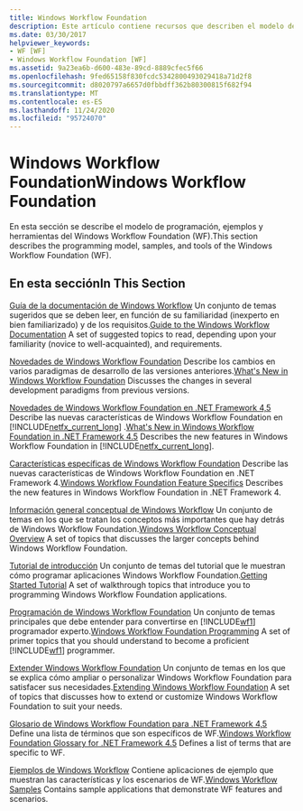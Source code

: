```yaml
---
title: Windows Workflow Foundation
description: Este artículo contiene recursos que describen el modelo de programación, ejemplos y herramientas de la Windows Workflow Foundation.
ms.date: 03/30/2017
helpviewer_keywords:
- WF [WF]
- Windows Workflow Foundation [WF]
ms.assetid: 9a23ea6b-d600-483e-89cd-8889cfec5f66
ms.openlocfilehash: 9fed65158f830fcdc5342800493029418a71d2f8
ms.sourcegitcommit: d8020797a6657d0fbbdff362b80300815f682f94
ms.translationtype: MT
ms.contentlocale: es-ES
ms.lasthandoff: 11/24/2020
ms.locfileid: "95724070"
---
```

# <a name="windows-workflow-foundation"></a><span data-ttu-id="a0ae4-103">Windows Workflow Foundation</span><span class="sxs-lookup"><span data-stu-id="a0ae4-103">Windows Workflow Foundation</span></span>
<span data-ttu-id="a0ae4-104">En esta sección se describe el modelo de programación, ejemplos y herramientas del Windows Workflow Foundation (WF).</span><span class="sxs-lookup"><span data-stu-id="a0ae4-104">This section describes the programming model, samples, and tools of the Windows Workflow Foundation (WF).</span></span>

## <a name="in-this-section"></a><span data-ttu-id="a0ae4-105">En esta sección</span><span class="sxs-lookup"><span data-stu-id="a0ae4-105">In This Section</span></span>
 <span data-ttu-id="a0ae4-106">[Guía de la documentación de Windows Workflow](guide-to-the-documentation.md) Un conjunto de temas sugeridos que se deben leer, en función de su familiaridad (inexperto en bien familiarizado) y de los requisitos.</span><span class="sxs-lookup"><span data-stu-id="a0ae4-106">[Guide to the Windows Workflow Documentation](guide-to-the-documentation.md) A set of suggested topics to read, depending upon your familiarity (novice to well-acquainted), and requirements.</span></span>

 <span data-ttu-id="a0ae4-107">[Novedades de Windows Workflow Foundation](whats-new.md) Describe los cambios en varios paradigmas de desarrollo de las versiones anteriores.</span><span class="sxs-lookup"><span data-stu-id="a0ae4-107">[What's New in Windows Workflow Foundation](whats-new.md) Discusses the changes in several development paradigms from previous versions.</span></span>

 <span data-ttu-id="a0ae4-108">[Novedades de Windows Workflow Foundation en .NET Framework 4,5](whats-new-in-wf-in-dotnet.md) Describe las nuevas características de Windows Workflow Foundation en [!INCLUDE[netfx_current_long](../../../includes/netfx-current-long-md.md)] .</span><span class="sxs-lookup"><span data-stu-id="a0ae4-108">[What's New in Windows Workflow Foundation in .NET Framework 4.5](whats-new-in-wf-in-dotnet.md) Describes the new features in Windows Workflow Foundation in [!INCLUDE[netfx_current_long](../../../includes/netfx-current-long-md.md)].</span></span>

 <span data-ttu-id="a0ae4-109">[Características específicas de Windows Workflow Foundation](feature-specifics.md) Describe las nuevas características de Windows Workflow Foundation en .NET Framework 4.</span><span class="sxs-lookup"><span data-stu-id="a0ae4-109">[Windows Workflow Foundation Feature Specifics](feature-specifics.md) Describes the new features in Windows Workflow Foundation in .NET Framework 4.</span></span>

 <span data-ttu-id="a0ae4-110">[Información general conceptual de Windows Workflow](conceptual-overview.md) Un conjunto de temas en los que se tratan los conceptos más importantes que hay detrás de Windows Workflow Foundation.</span><span class="sxs-lookup"><span data-stu-id="a0ae4-110">[Windows Workflow Conceptual Overview](conceptual-overview.md) A set of topics that discusses the larger concepts behind Windows Workflow Foundation.</span></span>

 <span data-ttu-id="a0ae4-111">[Tutorial de introducción](getting-started-tutorial.md) Un conjunto de temas del tutorial que le muestran cómo programar aplicaciones Windows Workflow Foundation.</span><span class="sxs-lookup"><span data-stu-id="a0ae4-111">[Getting Started Tutorial](getting-started-tutorial.md) A set of walkthrough topics that introduce you to programming Windows Workflow Foundation applications.</span></span>

 <span data-ttu-id="a0ae4-112">[Programación de Windows Workflow Foundation](programming.md) Un conjunto de temas principales que debe entender para convertirse en [!INCLUDE[wf1](../../../includes/wf1-md.md)] programador experto.</span><span class="sxs-lookup"><span data-stu-id="a0ae4-112">[Windows Workflow Foundation Programming](programming.md) A set of primer topics that you should understand to become a proficient [!INCLUDE[wf1](../../../includes/wf1-md.md)] programmer.</span></span>

 <span data-ttu-id="a0ae4-113">[Extender Windows Workflow Foundation](extend.md) Un conjunto de temas en los que se explica cómo ampliar o personalizar Windows Workflow Foundation para satisfacer sus necesidades.</span><span class="sxs-lookup"><span data-stu-id="a0ae4-113">[Extending Windows Workflow Foundation](extend.md) A set of topics that discusses how to extend or customize Windows Workflow Foundation to suit your needs.</span></span>

 <span data-ttu-id="a0ae4-114">[Glosario de Windows Workflow Foundation para .NET Framework 4,5](glossary.md) Define una lista de términos que son específicos de WF.</span><span class="sxs-lookup"><span data-stu-id="a0ae4-114">[Windows Workflow Foundation Glossary for .NET Framework 4.5](glossary.md) Defines a list of terms that are specific to WF.</span></span>

 <span data-ttu-id="a0ae4-115">[Ejemplos de Windows Workflow](./samples/index.md) Contiene aplicaciones de ejemplo que muestran las características y los escenarios de WF.</span><span class="sxs-lookup"><span data-stu-id="a0ae4-115">[Windows Workflow Samples](./samples/index.md) Contains sample applications that demonstrate WF features and scenarios.</span></span>
